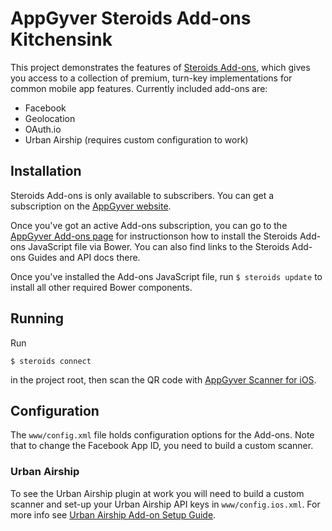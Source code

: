 AppGyver Steroids Add-ons Kitchensink
===========

This project demonstrates the features of [Steroids Add-ons](http://www.appgyver.com/steroids/addons/), which gives you access to a collection of premium, turn-key implementations for common mobile app features. Currently included add-ons are:

* Facebook
* Geolocation
* OAuth.io
* Urban Airship (requires custom configuration to work)

## Installation

Steroids Add-ons is only available to subscribers. You can get a subscription on the [AppGyver website](http://www.appgyver.com/steroids/addons/).

Once you've got an active Add-ons subscription, you can go to the [AppGyver Add-ons page](http://addons.appgyver.com) for instructionson how to install the Steroids Add-ons JavaScript file via Bower. You can also find links to the Steroids Add-ons Guides and API docs there.

Once you've installed the Add-ons JavaScript file, run `$ steroids update` to install all other required Bower components.

## Running

Run

    $ steroids connect

in the project root, then scan the QR code with [AppGyver Scanner for iOS](https://itunes.apple.com/us/app/appgyver-scanner/id575076515).

## Configuration

The `www/config.xml` file holds configuration options for the Add-ons. Note that to change the Facebook App ID, you need to build a custom scanner.

### Urban Airship

To see the Urban Airship plugin at work you will need to build a custom scanner and set-up your Urban Airship API keys in `www/config.ios.xml`. For more info see [Urban Airship Add-on Setup Guide](http://guides.appgyver.com/steroids-addons/urban-airship/setup/).
